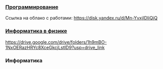 ### [Программирование](/posts)
Ссылка на облако с работами: https://disk.yandex.ru/d/Mn-YvxjIDIiQjQ
### [Информатика в физике]()
https://drive.google.com/drive/folders/1h9mBO-1NxOERazHRYc8XceGkcjLstID9?usp=drive_link  
### Информатика
